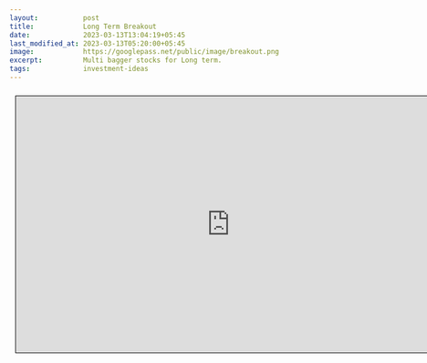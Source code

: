 ```yaml
---
layout:           post
title:            Long Term Breakout
date:             2023-03-13T13:04:19+05:45
last_modified_at: 2023-03-13T05:20:00+05:45
image:            https://googlepass.net/public/image/breakout.png
excerpt:          Multi bagger stocks for Long term.
tags:             investment-ideas
---
```



<iframe src="https://docs.google.com/spreadsheets/d/e/2PACX-1vQGyE2wCU8gBz2dZZHdmmb18n8IctGu-LzvBqYIvAqY17tbl1G4TrZsNxSIZ9A4vg/pubhtml?gid=1458477254&single=true&amp;widget=true&amp;headers=false" scrolling="yes" style="border: 1px solid black; position: relative; margin-left: 10px; margin-top: 10px; width: 750px; height: 450px; ">
</iframe>
